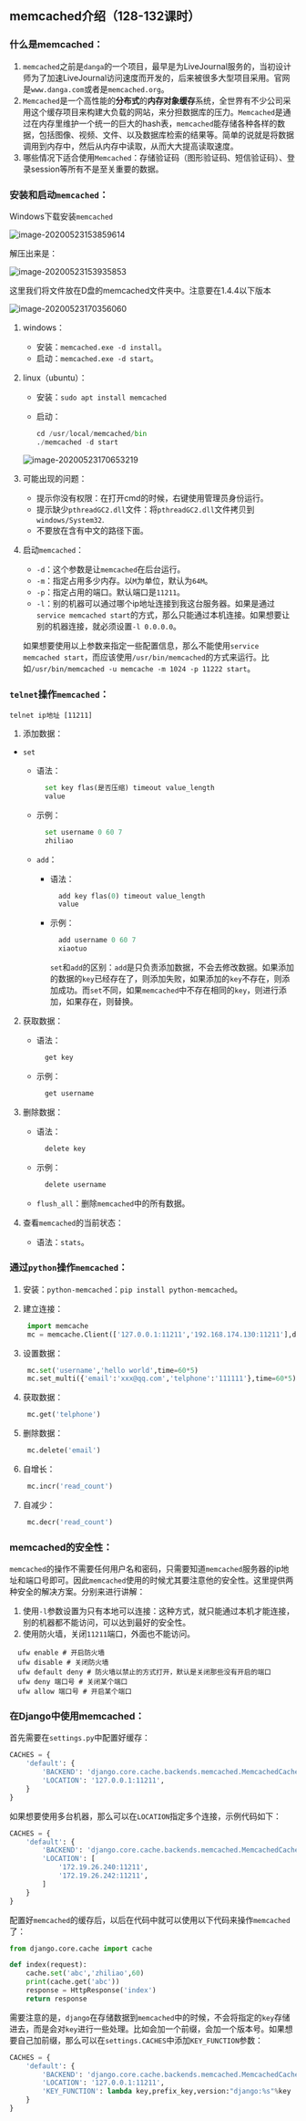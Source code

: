 ## memcached介绍（128-132课时）

### 什么是memcached：

1. `memcached`之前是`danga`的一个项目，最早是为LiveJournal服务的，当初设计师为了加速LiveJournal访问速度而开发的，后来被很多大型项目采用。官网是`www.danga.com`或者是`memcached.org`。
2. `Memcached`是一个高性能的**分布式**的**内存对象缓存**系统，全世界有不少公司采用这个缓存项目来构建大负载的网站，来分担数据库的压力。`Memcached`是通过在内存里维护一个统一的巨大的hash表，`memcached`能存储各种各样的数据，包括图像、视频、文件、以及数据库检索的结果等。简单的说就是将数据调用到内存中，然后从内存中读取，从而大大提高读取速度。
3. 哪些情况下适合使用`Memcached`：存储验证码（图形验证码、短信验证码）、登录session等所有不是至关重要的数据。

### 安装和启动`memcached`：

Windows下载安装`memcached`

![image-20200523153859614](images/image-20200523153859614.png)

解压出来是：

![image-20200523153935853](images/image-20200523153935853.png)

这里我们将文件放在D盘的memcached文件夹中。注意要在1.4.4以下版本

![image-20200523170356060](images/image-20200523170356060.png)

1. windows：

   - 安装：`memcached.exe -d install`。
   - 启动：`memcached.exe -d start`。

2. linux（ubuntu）：

   - 安装：`sudo apt install memcached`

   - 启动：

     ```python
     cd /usr/local/memcached/bin
     ./memcached -d start
     ```

   ![image-20200523170653219](images/image-20200523170653219.png)

3. 可能出现的问题：

   - 提示你没有权限：在打开cmd的时候，右键使用管理员身份运行。
   - 提示缺少`pthreadGC2.dll`文件：将`pthreadGC2.dll`文件拷贝到`windows/System32`.
   - 不要放在含有中文的路径下面。

4. 启动`memcached`：

   - `-d`：这个参数是让`memcached`在后台运行。
   - `-m`：指定占用多少内存。以`M`为单位，默认为`64M`。
   - `-p`：指定占用的端口。默认端口是`11211`。
   - `-l`：别的机器可以通过哪个ip地址连接到我这台服务器。如果是通过`service memcached start`的方式，那么只能通过本机连接。如果想要让别的机器连接，就必须设置`-l 0.0.0.0`。

   如果想要使用以上参数来指定一些配置信息，那么不能使用`service memcached start`，而应该使用`/usr/bin/memcached`的方式来运行。比如`/usr/bin/memcached -u memcache -m 1024 -p 11222 start`。

### `telnet`操作`memcached`：

```
telnet ip地址 [11211]
```

1. 添加数据：
- `set`


     - 语法：
    
       ```python
         set key flas(是否压缩) timeout value_length
         value
       ```
    
     - 示例：
    
       ```python
         set username 0 60 7
         zhiliao
       ```

   - `add`：

     - 语法：

       ```python
         add key flas(0) timeout value_length
         value
       ```

     - 示例：

       ```python
         add username 0 60 7
         xiaotuo
       ```

       `set`和`add`的区别：`add`是只负责添加数据，不会去修改数据。如果添加的数据的`key`已经存在了，则添加失败，如果添加的`key`不存在，则添加成功。而`set`不同，如果`memcached`中不存在相同的`key`，则进行添加，如果存在，则替换。

2. 获取数据：

   - 语法：

     ```python
       get key
     ```

   - 示例：

     ```python
       get username
     ```

3. 删除数据：

   - 语法：

     ```python
       delete key
     ```

   - 示例：

     ```python
       delete username
     ```

   - `flush_all`：删除`memcached`中的所有数据。

4. 查看`memcached`的当前状态：

   - 语法：`stats`。

### 通过`python`操作`memcached`：

1. 安装：`python-memcached`：`pip install python-memcached`。

2. 建立连接：

   ```python
    import memcache
    mc = memcache.Client(['127.0.0.1:11211','192.168.174.130:11211'],debug=True)
   ```

3. 设置数据：

   ```python
    mc.set('username','hello world',time=60*5)
    mc.set_multi({'email':'xxx@qq.com','telphone':'111111'},time=60*5)
   ```

4. 获取数据：

   ```python
    mc.get('telphone')
   ```

5. 删除数据：

   ```python
    mc.delete('email')
   ```

6. 自增长：

   ```python
    mc.incr('read_count')
   ```

7. 自减少：

   ```python
    mc.decr('read_count')
   ```

### memcached的安全性：

`memcached`的操作不需要任何用户名和密码，只需要知道`memcached`服务器的ip地址和端口号即可。因此`memcached`使用的时候尤其要注意他的安全性。这里提供两种安全的解决方案。分别来进行讲解：

1. 使用`-l`参数设置为只有本地可以连接：这种方式，就只能通过本机才能连接，别的机器都不能访问，可以达到最好的安全性。
2. 使用防火墙，关闭`11211`端口，外面也不能访问。

```shell
  ufw enable # 开启防火墙
  ufw disable # 关闭防火墙
  ufw default deny # 防火墙以禁止的方式打开，默认是关闭那些没有开启的端口
  ufw deny 端口号 # 关闭某个端口
  ufw allow 端口号 # 开启某个端口
```

### 在Django中使用memcached：

首先需要在`settings.py`中配置好缓存：

```python
CACHES = {
    'default': {
        'BACKEND': 'django.core.cache.backends.memcached.MemcachedCache',
        'LOCATION': '127.0.0.1:11211',
    }
}
```

如果想要使用多台机器，那么可以在`LOCATION`指定多个连接，示例代码如下：

```python
CACHES = {
    'default': {
        'BACKEND': 'django.core.cache.backends.memcached.MemcachedCache',
        'LOCATION': [
            '172.19.26.240:11211',
            '172.19.26.242:11211',
        ]
    }
}
```

配置好`memcached`的缓存后，以后在代码中就可以使用以下代码来操作`memcached`了：

```python
from django.core.cache import cache

def index(request):
    cache.set('abc','zhiliao',60)
    print(cache.get('abc'))
    response = HttpResponse('index')
    return response
```

需要注意的是，`django`在存储数据到`memcached`中的时候，不会将指定的`key`存储进去，而是会对`key`进行一些处理。比如会加一个前缀，会加一个版本号。如果想要自己加前缀，那么可以在`settings.CACHES`中添加`KEY_FUNCTION`参数：

```python
CACHES = {
    'default': {
        'BACKEND': 'django.core.cache.backends.memcached.MemcachedCache',
        'LOCATION': '127.0.0.1:11211',
        'KEY_FUNCTION': lambda key,prefix_key,version:"django:%s"%key
    }
}
```